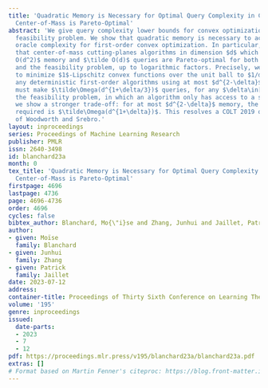 ```yaml
---
title: 'Quadratic Memory is Necessary for Optimal Query Complexity in Convex Optimization:
  Center-of-Mass is Pareto-Optimal'
abstract: 'We give query complexity lower bounds for convex optimization and the related
  feasibility problem. We show that quadratic memory is necessary to achieve the optimal
  oracle complexity for first-order convex optimization. In particular, this shows
  that center-of-mass cutting-planes algorithms in dimension $d$ which use $\tilde
  O(d^2)$ memory and $\tilde O(d)$ queries are Pareto-optimal for both convex optimization
  and the feasibility problem, up to logarithmic factors. Precisely, we prove that
  to minimize $1$-Lipschitz convex functions over the unit ball to $1/d^4$ accuracy,
  any deterministic first-order algorithms using at most $d^{2-\delta}$ bits of memory
  must make $\tilde\Omega(d^{1+\delta/3})$ queries, for any $\delta\in[0,1]$. For
  the feasibility problem, in which an algorithm only has access to a separation oracle,
  we show a stronger trade-off: for at most $d^{2-\delta}$ memory, the number of queries
  required is $\tilde\Omega(d^{1+\delta})$. This resolves a COLT 2019 open problem
  of Woodworth and Srebro.'
layout: inproceedings
series: Proceedings of Machine Learning Research
publisher: PMLR
issn: 2640-3498
id: blanchard23a
month: 0
tex_title: 'Quadratic Memory is Necessary for Optimal Query Complexity in Convex Optimization:
  Center-of-Mass is Pareto-Optimal'
firstpage: 4696
lastpage: 4736
page: 4696-4736
order: 4696
cycles: false
bibtex_author: Blanchard, Mo{\"i}se and Zhang, Junhui and Jaillet, Patrick
author:
- given: Moïse
  family: Blanchard
- given: Junhui
  family: Zhang
- given: Patrick
  family: Jaillet
date: 2023-07-12
address: 
container-title: Proceedings of Thirty Sixth Conference on Learning Theory
volume: '195'
genre: inproceedings
issued:
  date-parts:
  - 2023
  - 7
  - 12
pdf: https://proceedings.mlr.press/v195/blanchard23a/blanchard23a.pdf
extras: []
# Format based on Martin Fenner's citeproc: https://blog.front-matter.io/posts/citeproc-yaml-for-bibliographies/
---
```

